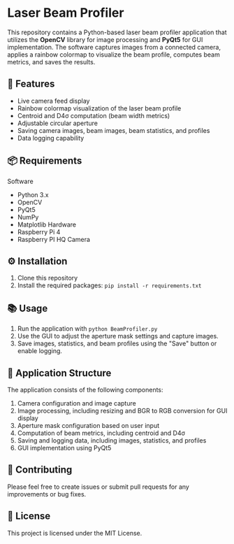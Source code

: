 # Laser Beam Profiler

This repository contains a Python-based laser beam profiler application that utilizes the **OpenCV** library for image processing and **PyQt5** for GUI implementation. The software captures images from a connected camera, applies a rainbow colormap to visualize the beam profile, computes beam metrics, and saves the results.

## 🚀 Features

- Live camera feed display
- Rainbow colormap visualization of the laser beam profile
- Centroid and D4σ computation (beam width metrics)
- Adjustable circular aperture
- Saving camera images, beam images, beam statistics, and profiles
- Data logging capability

## 📦 Requirements
Software
- Python 3.x
- OpenCV
- PyQt5
- NumPy
- Matplotlib
Hardware
- Raspberry Pi 4
- Raspberry PI HQ Camera

## ⚙️ Installation

1. Clone this repository
2. Install the required packages: `pip install -r requirements.txt`

## 📚 Usage

1. Run the application with `python BeamProfiler.py`
2. Use the GUI to adjust the aperture mask settings and capture images.
3. Save images, statistics, and beam profiles using the "Save" button or enable logging.

## 📂 Application Structure

The application consists of the following components:

1. Camera configuration and image capture
2. Image processing, including resizing and BGR to RGB conversion for GUI display
3. Aperture mask configuration based on user input
4. Computation of beam metrics, including centroid and D4σ
5. Saving and logging data, including images, statistics, and profiles
6. GUI implementation using PyQt5

## 🤝 Contributing

Please feel free to create issues or submit pull requests for any improvements or bug fixes.

## 📄 License

This project is licensed under the MIT License.

